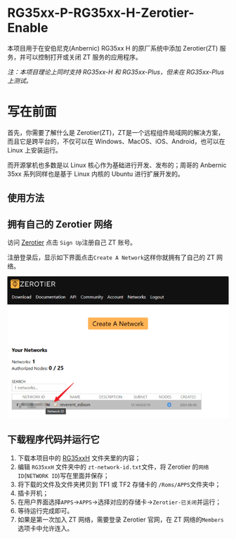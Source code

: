# RG35xx-P-RG35xx-H-Zerotier-Enable

本项目用于在安伯尼克(Anbernic) RG35xx H 的原厂系统中添加 Zerotier(ZT) 服务，并可以控制打开或关闭 ZT 服务的应用程序。

*注：本项目理论上同时支持 RG35xx-H 和 RG35xx-Plus，但未在 RG35xx-Plus 上测试。*

# 写在前面

首先，你需要了解什么是 Zerotier(ZT)，ZT是一个远程组件局域网的解决方案，而且它是跨平台的，不仅可以在 Windows、MacOS、iOS、Android，也可以在 Linux 上安装运行。

而开源掌机也多数是以 Linux 核心作为基础进行开发、发布的；周哥的 Anbernic 35xx 系列同样也是基于 Linux 内核的 Ubuntu 进行扩展开发的。

## 使用方法

## 拥有自己的 Zerotier 网络

访问 [Zerotier](https://www.zerotier.com/) 点击 `Sign Up`注册自己 ZT 账号。

注册登录后，显示如下界面点击`Create A Network`这样你就拥有了自己的 ZT 网络。

![a](./img/zt_02.png)

## 下载程序代码并运行它

1. 下载本项目中的 [RG35xxH](https://github.com/aclyyx/RG35xx-P-RG35xx-H-Zerotier-Enable/tree/main/RG35xxH) 文件夹里的内容；
2. 编辑 `RG35xxH` 文件夹中的 `zt-network-id.txt`文件，将 Zerotier 的`网络ID`(`NETWORK ID`)写在里面并保存；
3. 将下载的文件及文件夹拷贝到 TF1 或 TF2 存储卡的 `/Roms/APPS`文件夹中；
4. 插卡开机；
5. 在用户界面选择`APPS`->`APPS`->选择对应的存储卡->`Zerotier-已关闭`并运行；
6. 等待运行完成即可。
7. 如果是第一次加入 ZT 网络，需要登录 Zerotier 官网，在 ZT 网络的`Members`选项卡中允许连入。

